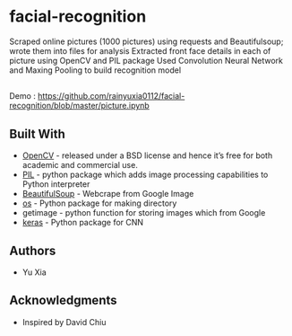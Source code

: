 # facial-recognition
Scraped online pictures (1000 pictures) using requests and Beautifulsoup; wrote them into files for analysis
Extracted front face details in each of picture using OpenCV and PIL package
Used Convolution Neural Network and Maxing Pooling to build recognition model 

##
Demo : https://github.com/rainyuxia0112/facial-recognition/blob/master/picture.ipynb

## Built With
* [OpenCV](https://opencv.org/) - released under a BSD license and hence it’s free for both academic and commercial use.
* [PIL](https://pillow.readthedocs.io/en/stable/) - python package which adds image processing capabilities to Python interpreter
* [BeautifulSoup](https://www.crummy.com/software/BeautifulSoup/bs4/doc/) - Webcrape from Google Image
* [os](https://docs.python.org/3/library/os.html) - Python package for making directory
* getimage - python function for storing images which from Google
* [keras](https://keras.io/) - Python package for CNN

## Authors
* Yu Xia
## Acknowledgments
* Inspired by David Chiu
